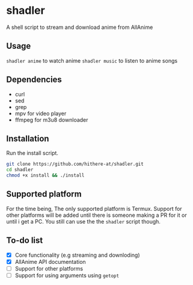# shadler
A shell script to stream and download anime from AllAnime

## Usage
`shadler anime` to watch anime
`shadler music` to listen to anime songs

## Dependencies
* curl
* sed
* grep
* mpv for video player
* ffmpeg for m3u8 downloader

## Installation
Run the install script.
```sh
git clone https://github.com/hithere-at/shadler.git
cd shadler
chmod +x install && ./install
```

## Supported platform
For the time being, The only supported platform is Termux. Support for other platforms will be added until there is someone making a PR for it or until i get a PC. You still can use the the `shadler` script though.

## To-do list
- [x] Core functionality (e.g streaming and downloding)
- [x] AllAnime API documentation 
- [ ] Support for other platforms
- [ ] Support for using arguments using `getopt`
